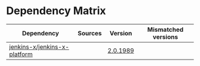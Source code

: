 # Dependency Matrix

Dependency | Sources | Version | Mismatched versions
---------- | ------- | ------- | -------------------
[jenkins-x/jenkins-x-platform](https://github.com/jenkins-x/jenkins-x-platform) |  | [2.0.1989](https://github.com/jenkins-x/jenkins-x-platform/releases/tag/v2.0.1989) | 
